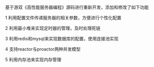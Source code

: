 基于游双《高性能服务器编程》源码进行重新开发，添加和修改了如下功能

1 利用配置文件传递服务器的相关参数，方便进行个性化配置

2 利用最小堆来实现定时器的管理，及时处理死链

3 利用redis和mysql来实现数据库的配置，使用连接池实现

4 支持reactor与proactor两种并发模型

5 利用内存池来实现内存管理

